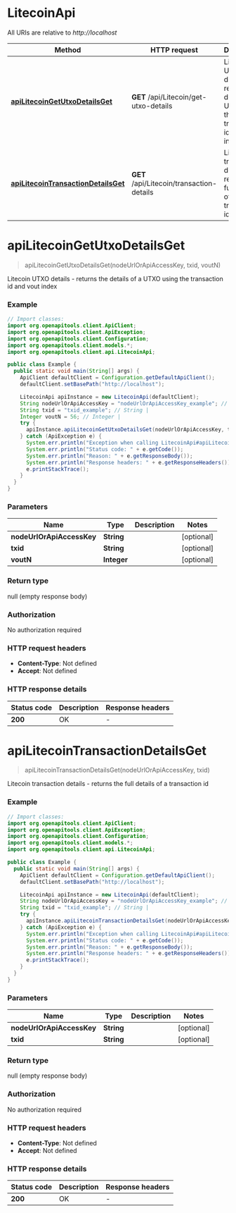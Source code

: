 # LitecoinApi

All URIs are relative to *http://localhost*

| Method | HTTP request | Description |
|------------- | ------------- | -------------|
| [**apiLitecoinGetUtxoDetailsGet**](LitecoinApi.md#apiLitecoinGetUtxoDetailsGet) | **GET** /api/Litecoin/get-utxo-details | Litecoin UTXO details - returns the details of a UTXO using the transaction id and vout index |
| [**apiLitecoinTransactionDetailsGet**](LitecoinApi.md#apiLitecoinTransactionDetailsGet) | **GET** /api/Litecoin/transaction-details | Litecoin transaction details - returns the full details of a transaction id |


<a id="apiLitecoinGetUtxoDetailsGet"></a>
# **apiLitecoinGetUtxoDetailsGet**
> apiLitecoinGetUtxoDetailsGet(nodeUrlOrApiAccessKey, txid, voutN)

Litecoin UTXO details - returns the details of a UTXO using the transaction id and vout index

### Example
```java
// Import classes:
import org.openapitools.client.ApiClient;
import org.openapitools.client.ApiException;
import org.openapitools.client.Configuration;
import org.openapitools.client.models.*;
import org.openapitools.client.api.LitecoinApi;

public class Example {
  public static void main(String[] args) {
    ApiClient defaultClient = Configuration.getDefaultApiClient();
    defaultClient.setBasePath("http://localhost");

    LitecoinApi apiInstance = new LitecoinApi(defaultClient);
    String nodeUrlOrApiAccessKey = "nodeUrlOrApiAccessKey_example"; // String | 
    String txid = "txid_example"; // String | 
    Integer voutN = 56; // Integer | 
    try {
      apiInstance.apiLitecoinGetUtxoDetailsGet(nodeUrlOrApiAccessKey, txid, voutN);
    } catch (ApiException e) {
      System.err.println("Exception when calling LitecoinApi#apiLitecoinGetUtxoDetailsGet");
      System.err.println("Status code: " + e.getCode());
      System.err.println("Reason: " + e.getResponseBody());
      System.err.println("Response headers: " + e.getResponseHeaders());
      e.printStackTrace();
    }
  }
}
```

### Parameters

| Name | Type | Description  | Notes |
|------------- | ------------- | ------------- | -------------|
| **nodeUrlOrApiAccessKey** | **String**|  | [optional] |
| **txid** | **String**|  | [optional] |
| **voutN** | **Integer**|  | [optional] |

### Return type

null (empty response body)

### Authorization

No authorization required

### HTTP request headers

 - **Content-Type**: Not defined
 - **Accept**: Not defined

### HTTP response details
| Status code | Description | Response headers |
|-------------|-------------|------------------|
| **200** | OK |  -  |

<a id="apiLitecoinTransactionDetailsGet"></a>
# **apiLitecoinTransactionDetailsGet**
> apiLitecoinTransactionDetailsGet(nodeUrlOrApiAccessKey, txid)

Litecoin transaction details - returns the full details of a transaction id

### Example
```java
// Import classes:
import org.openapitools.client.ApiClient;
import org.openapitools.client.ApiException;
import org.openapitools.client.Configuration;
import org.openapitools.client.models.*;
import org.openapitools.client.api.LitecoinApi;

public class Example {
  public static void main(String[] args) {
    ApiClient defaultClient = Configuration.getDefaultApiClient();
    defaultClient.setBasePath("http://localhost");

    LitecoinApi apiInstance = new LitecoinApi(defaultClient);
    String nodeUrlOrApiAccessKey = "nodeUrlOrApiAccessKey_example"; // String | 
    String txid = "txid_example"; // String | 
    try {
      apiInstance.apiLitecoinTransactionDetailsGet(nodeUrlOrApiAccessKey, txid);
    } catch (ApiException e) {
      System.err.println("Exception when calling LitecoinApi#apiLitecoinTransactionDetailsGet");
      System.err.println("Status code: " + e.getCode());
      System.err.println("Reason: " + e.getResponseBody());
      System.err.println("Response headers: " + e.getResponseHeaders());
      e.printStackTrace();
    }
  }
}
```

### Parameters

| Name | Type | Description  | Notes |
|------------- | ------------- | ------------- | -------------|
| **nodeUrlOrApiAccessKey** | **String**|  | [optional] |
| **txid** | **String**|  | [optional] |

### Return type

null (empty response body)

### Authorization

No authorization required

### HTTP request headers

 - **Content-Type**: Not defined
 - **Accept**: Not defined

### HTTP response details
| Status code | Description | Response headers |
|-------------|-------------|------------------|
| **200** | OK |  -  |

